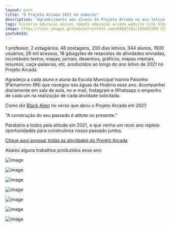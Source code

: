 ```yaml
---
layout: post
title: "O Projeto Arcada 2021 em números"
description: "Agradecimento aos alunos do Projeto Arcada no ano letivo de 2021"
tags: historia educacao ensino remoto educacao arcada website site hibrido jekyll
image: https://user-images.githubusercontent.com/64807181/145687289-25725408-a48c-4140-9ccb-e09b3ea1a47c.png
youtubeId: 
---
```


1 professor, 2 estagiários, 48 postagens, 200 dias letivos, 344 alunos, 1600 usuários, 26 mil acessos, 18 gibagytes de respostas de atividades enviadas, incontáveis textos, mapas, jornais, desenhos, gráficos, mapas mentais, resumos, caça-palavras, etc. produzidos ao longo do ano letivo de 2021 no Projeto Arcada.

Agradeço a cada aluno e aluna da Escola Municipal Ivanira Paisinho (Parnamirim-RN) que navegou nas águas da História esse ano. Acompanhei diariamente em sala de aula, no e-mail, Instagram e Whatsapp o empenho de cada um na realização de cada atividade solicitada.

Como diz [Black Alien](https://0jonjo.github.io/arcada/2021/04/08/para-comecar.html) no verso que abriu o Projeto Arcada em 2021:

"A construção do seu passado é atitute no presente."

Parabéns a todos pela atitude em 2021, e que venha um novo ano repleto oportunidades para construímos nosso passado juntos. 

[Clique aqui acessar todas as atividades do Projeto Arcada](https://0jonjo.github.io/arcada/)

Abaixo alguns trabalhos produzidos esse ano:

![image](https://user-images.githubusercontent.com/64807181/145687289-25725408-a48c-4140-9ccb-e09b3ea1a47c.png)

![image](https://user-images.githubusercontent.com/64807181/145687350-faf75ced-ea77-423f-8073-dd771ea79089.png)

![image](https://user-images.githubusercontent.com/64807181/145687297-dc0228ab-0a3a-47cb-9521-beed5cdb9bbd.png)

![image](https://user-images.githubusercontent.com/64807181/145687301-94075d65-75e0-4d2b-ba93-f0c5f579d651.png)

![image](https://user-images.githubusercontent.com/64807181/145687310-1bc16e5e-1ed1-4bf8-b2d9-13c88632f083.png)

![image](https://user-images.githubusercontent.com/64807181/145687316-84cf2f10-5794-4307-aa08-cc6b6a619f0c.png)

![image](https://user-images.githubusercontent.com/64807181/145687331-a95a8fc5-3780-47d2-b7e0-7f45deb240f9.png)



